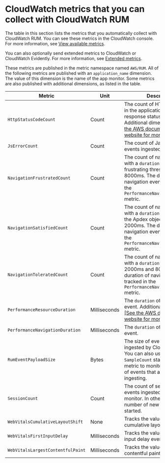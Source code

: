 # CloudWatch metrics that you can collect with CloudWatch RUM<a name="CloudWatch-RUM-metrics"></a>

The table in this section lists the metrics that you automatically collect with CloudWatch RUM\. You can see these metrics in the CloudWatch console\. For more information, see [View available metrics](viewing_metrics_with_cloudwatch.md)\.

You can also optionally send extended metrics to CloudWatch or CloudWatch Evidently\. For more information, see [Extended metrics](CloudWatch-RUM-custom-and-extended-metrics.md#CloudWatch-RUM-vended-metrics)\. 

These metrics are published in the metric namespace named `AWS/RUM`\. All of the following metrics are published with an `application_name` dimension\. The value of this dimension is the name of the app monitor\. Some metrics are also published with additional dimensions, as listed in the table\.


| Metric | Unit | Description | 
| --- | --- | --- | 
|  `HttpStatusCodeCount` |  Count  |  The count of HTTP responses in the application, by their response status code\. Additional dimensions: [\[See the AWS documentation website for more details\]](http://docs.aws.amazon.com/AmazonCloudWatch/latest/monitoring/CloudWatch-RUM-metrics.html)  | 
|  `JsErrorCount` |  Count  |  The count of JavaScript error events ingested\.   | 
|  `NavigationFrustratedCount` |  Count  |  The count of navigation events with a `duration` higher than the frustrating threshold, which is 8000ms\. The duration of navigation events is tracked in the `PerformanceNavigationDuration` metric\.  | 
|  `NavigationSatisfiedCount` |  Count  |  The count of navigation events with a `duration` that is less than the Apdex objective, which is 2000ms\. The duration of navigation events is tracked in the `PerformanceNavigationDuration` metric\.  | 
|  `NavigationToleratedCount` |  Count  |  The count of navigation events with a `duration` between 2000ms and 8000ms\. The duration of navigation events is tracked in the `PerformanceNavigationDuration` metric\.  | 
|  `PerformanceResourceDuration` |  Milliseconds  |  The `duration` of a resource event\. Additional dimensions: [\[See the AWS documentation website for more details\]](http://docs.aws.amazon.com/AmazonCloudWatch/latest/monitoring/CloudWatch-RUM-metrics.html)  | 
|  `PerformanceNavigationDuration` |  Milliseconds  |  The `duration` of a navigation event\.  | 
|  `RumEventPayloadSize` |  Bytes  |  The size of every event ingested by CloudWatch RUM\. You can also use the `SampleCount` statistic for this metric to monitor the number of events that an app monitor is ingesting\.  | 
|  `SessionCount` |  Count  |  The count of session start events ingested by the app monitor\. In other words, the number of new sessions started\.  | 
|  `WebVitalsCumulativeLayoutShift` |  None  |  Tracks the value of the cumulative layout shift events\.  | 
|  `WebVitalsFirstInputDelay` |  Milliseconds  |  Tracks the value of the first input delay events\.  | 
|  `WebVitalsLargestContentfulPaint` |  Milliseconds  |  Tracks the value of the largest contentful paint events\.  | 